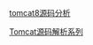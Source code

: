 
[tomcat8源码分析](https://blog.csdn.net/dwade_mia/category_9271439.html)

[Tomcat源码解析系列](https://blog.csdn.net/jiaomingliang/article/details/47427083)